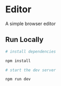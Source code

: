 # Editor

A simple browser editor 

## Run Locally



```bash
# install dependencies

npm install

# start the dev server

npm run dev
```

